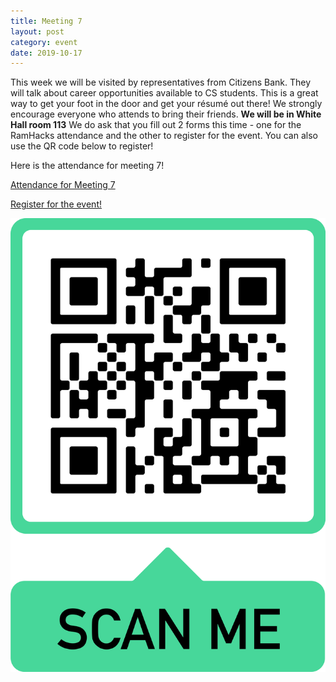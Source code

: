 ```yaml
---
title: Meeting 7
layout: post
category: event
date: 2019-10-17
---
```


This week we will be visited by representatives from Citizens Bank. 
They will talk about career opportunities available to CS students.
This is a great way to get your foot in the door and get your résumé out there!
We strongly encourage everyone who attends to bring their friends.
**We will be in White Hall room 113**
We do ask that you fill out 2 forms this time - one for the RamHacks attendance and the other to register for the event.
You can also use the QR code below to register!


Here is the attendance for meeting 7!

[Attendance for Meeting 7](https://forms.gle/mxYyvVszVPXMoPNSA)

[Register for the event!](https://docs.google.com/forms/d/e/1FAIpQLSfhTniNIyREqNzE76PPBHGvXBQHvuQ7vjnyru1DKlRQkf5FTg/viewform)

![](../QR.jpg)

